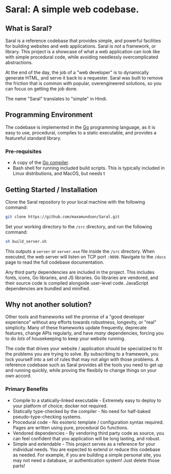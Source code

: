 # Saral: A simple web codebase.

## What is Saral?
Saral is a reference codebase that provides simple, and powerful facilities for building websites and web applications.
Saral is _not_ a framework, or library.
This project is a showcase of what a web application can look like with simple procedural code, while avoiding needlessly overcomplicated abstractions.

At the end of the day, the job of a "web developer" is to dynamically generate HTML, and serve it back to a requester.
Saral was built to remove the friction that is common with popular, overengineered solutions, so you can focus on getting the job done.

The name "Saral" translates to "simple" in Hindi.

## Programming Environment
The codebase is implemented in the [Go](https://go.dev/) programming language, as it is easy to use, procedural, compiles to a static executable, and provides a featureful standard library.

### Pre-requisites

- A copy of the [Go compiler](https://go.dev/).
- Bash shell for running included build scripts. This is typically included in Linux distributions, and MacOS, but needs t

## Getting Started / Installation
Clone the Saral repository to your local machine with the following command:
```sh
git clone https://github.com/maxamundsen/Saral.git
```

Set your working directory to the `/src` directory, and run the following command:
```sh
sh build_server.sh
```

This outputs a `server` or `server.exe` file inside the `/src` directory.
When executed, the web server will listen on TCP port `:9090`.
Navigate to the `/docs` page to read the full codebase documentation.

Any third party dependencies are included in the project.
This includes fonts, icons, Go libraries, and JS libraries.
Go libraries are vendored, and their source code is compiled alongside user-level code.
JavaScript dependencies are bundled and minified.

## Why not another solution?
Other tools and frameworks sell the promise of a "good developer experience" without any efforts towards robustness, longevity, or "real" simplicity.
Many of these frameworks update frequently, deprecate features, change APIs regularly, and have _many_ dependencies, forcing you to do _lots_ of housekeeping to keep your website running.

The code that drives your website / application should be specialized to fit the problems you are trying to solve.
By subscribing to a framework, you lock yourself into a set of rules that may not align with those problems.
A reference codebase such as Saral provides all the tools you need to get up and running quickly, while proving the flexibily to change things on your own accord.

### Primary Benefits

- Compile to a statically-linked executable - Extremely easy to deploy to your platform of choice; docker not required.
- Statically type-checked by the compiler - No need for half-baked pseudo-type-checking systems.
- Procedural code - No esoteric template / configuration syntax required. Pages are written using pure, procedural Go functions.
- Vendored dependencies - By vendoring third party code as source, you can feel confident that you application will be long lasting, and robust.
- Simple and extendable - This project serves as a reference for your individual needs. You are expected to extend or reduce this codebase as needed. For example, if you are building a simple personal site, you may not need a database, or authentication system! Just delete those parts!
